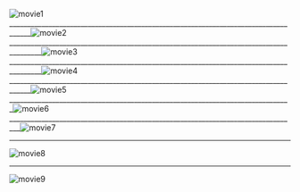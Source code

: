 ![movie1](https://user-images.githubusercontent.com/94462152/215590348-785d4b8b-7741-4554-900b-210c6426fd76.jpg)
____________________________________________________________________________________![movie2](https://user-images.githubusercontent.com/94462152/215590370-a6e61d63-d15a-46f5-922b-2604e3af6850.jpg)
_______________________________________________________________________________________![movie3](https://user-images.githubusercontent.com/94462152/215590408-30064b14-b210-4cdf-8318-4d40b93af91b.jpg)
_______________________________________________________________________________________![movie4](https://user-images.githubusercontent.com/94462152/215590428-090b671d-55c3-45b8-8180-ba1240e514ec.jpg)
____________________________________________________________________________________![movie5](https://user-images.githubusercontent.com/94462152/215590464-ce11e171-10ec-4f90-ae6d-eaeccfae2a71.jpg)
_______________________________________________________________________________![movie6](https://user-images.githubusercontent.com/94462152/215590514-e2aa717e-b329-4d5c-a0d7-c7d20ef34a4f.jpg)
_________________________________________________________________________________![movie7](https://user-images.githubusercontent.com/94462152/215590529-8147c9c9-3a03-462c-8d92-5d262014a983.jpg)
___________________________________________________________________________________
![movie8](https://user-images.githubusercontent.com/94462152/215590572-3d42a3db-501e-4028-998b-35dd40708938.jpg)
_____________________________________________________________________________
![movie9](https://user-images.githubusercontent.com/94462152/215590591-3fdd91b0-a9e8-471e-9058-e0539661dc94.jpg)
